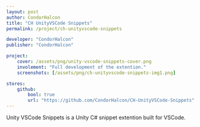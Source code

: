 ```yaml
---
layout: post
author: CondorHalcon
title: "CH UnityVSCode Snippets"
permalink: /project/ch-unityvscode-snippets

developer: "CondorHalcon"
publisher: "CondorHalcon"

project:
    cover: /assets/png/unity-vscode-snippets-cover.png
    involement: "Full development of the extention."
    screenshots: [/assets/png/ch-unityvscode-snippets-img1.png]

stores:
    github:
        bool: true
        url: "https://github.com/CondorHalcon/CH-UnityVSCode-Snippets"
---
```


Unity VSCode Snippets is a Unity C# snippet extention built for VSCode.
